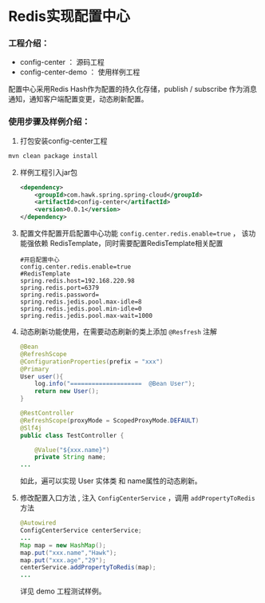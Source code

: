 # Redis实现配置中心

### 工程介绍：

* config-center ： 源码工程
* config-center-demo ： 使用样例工程

配置中心采用Redis Hash作为配置的持久化存储，publish / subscribe 作为消息通知，通知客户端配置变更，动态刷新配置。

### 使用步骤及样例介绍：

1.  打包安装config-center工程

   ```bash
   mvn clean package install 
   ```

2. 样例工程引入jar包

   ```xml
   <dependency>
       <groupId>com.hawk.spring.spring-cloud</groupId>
       <artifactId>config-center</artifactId>
       <version>0.0.1</version>
   </dependency>
   ```

3. 配置文件配置开启配置中心功能 `config.center.redis.enable=true` ， 该功能强依赖 RedisTemplate，同时需要配置RedisTemplate相关配置

   ```properties
   #开启配置中心
   config.center.redis.enable=true
   #RedisTemplate
   spring.redis.host=192.168.220.98
   spring.redis.port=6379
   spring.redis.password=
   spring.redis.jedis.pool.max-idle=8
   spring.redis.jedis.pool.min-idle=0
   spring.redis.jedis.pool.max-wait=1000
   ```

4. 动态刷新功能使用，在需要动态刷新的类上添加 `@Resfresh` 注解 

   ```java
   @Bean
   @RefreshScope
   @ConfigurationProperties(prefix = "xxx")
   @Primary
   User user(){
       log.info("====================  @Bean User");
       return new User();
   }
   ```

   ```java
   @RestController
   @RefreshScope(proxyMode = ScopedProxyMode.DEFAULT)
   @Slf4j
   public class TestController {
   
       @Value("${xxx.name}")
       private String name;
   ...
   ```

   如此，遍可以实现 User 实体类 和 name属性的动态刷新。

5. 修改配置入口方法 , 注入 `ConfigCenterService` ，调用  `addPropertyToRedis` 方法

   ```java
   @Autowired
   ConfigCenterService centerService;
   ...
   Map map = new HashMap();
   map.put("xxx.name","Hawk");
   map.put("xxx.age","29");
   centerService.addPropertyToRedis(map);
   ...
   ```

   详见 demo 工程测试样例。



